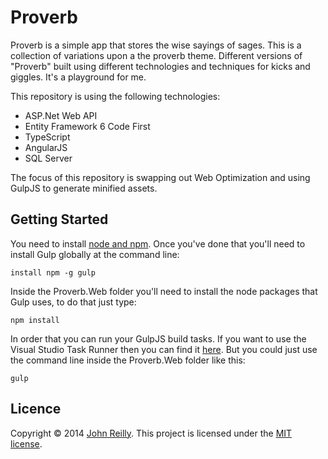 # Proverb

Proverb is a simple app that stores the wise sayings of sages.  This is a collection of variations upon a the proverb theme.  Different versions of "Proverb" built using different technologies and techniques for kicks and giggles.  It's a playground for me.  

This repository is using the following technologies:

- ASP.Net Web API
- Entity Framework 6 Code First
- TypeScript
- AngularJS
- SQL Server

The focus of this repository is swapping out Web Optimization and using GulpJS to generate minified assets.

## Getting Started

You need to install [node and npm](http://nodejs.org/). Once you've done that you'll need to install Gulp globally at the command line:

```
install npm -g gulp
```

Inside the Proverb.Web folder you'll need to install the node packages that Gulp uses, to do that just type:

```
npm install
```

In order that you can run your GulpJS build tasks.  If you want to use the Visual Studio Task Runner then you can find it [here](https://visualstudiogallery.msdn.microsoft.com/8e1b4368-4afb-467a-bc13-9650572db708).  But you could just use the command line inside the Proverb.Web folder like this:

```
gulp
```

## Licence

Copyright © 2014 [John Reilly](twitter.com/johnny_reilly). This project is licensed under the [MIT license](http://opensource.org/licenses/mit-license.php).
